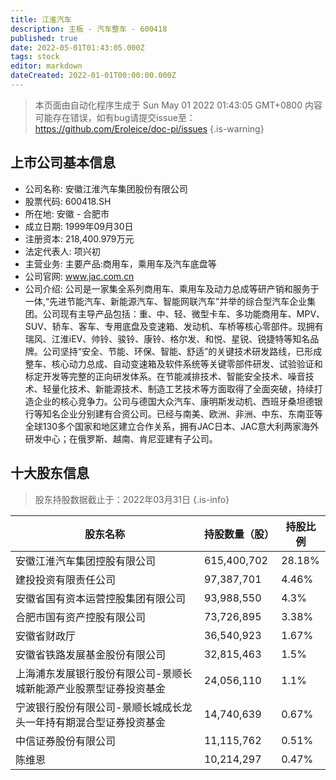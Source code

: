 ```yaml
---
title: 江淮汽车
description: 主板 - 汽车整车 - 600418
published: true
date: 2022-05-01T01:43:05.000Z
tags: stock
editor: markdown
dateCreated: 2022-01-01T00:00:00.000Z
---
```


> 本页面由自动化程序生成于 Sun May 01 2022 01:43:05 GMT+0800
> 内容可能存在错误，如有bug请提交issue至：https://github.com/Eroleice/doc-pi/issues
{.is-warning}

## 上市公司基本信息
- 公司名称: 安徽江淮汽车集团股份有限公司
- 股票代码: 600418.SH
- 所在地: 安徽 - 合肥市
- 成立日期: 1999年09月30日
- 注册资本: 218,400.979万元
- 法定代表人: 项兴初
- 主营业务: 主要产品:商用车，乘用车及汽车底盘等
- 公司官网: www.jac.com.cn
- 公司介绍: 公司是一家集全系列商用车、乘用车及动力总成等研产销和服务于一体,“先进节能汽车、新能源汽车、智能网联汽车”并举的综合型汽车企业集团。公司现有主导产品包括：重、中、轻、微型卡车、多功能商用车、MPV、SUV、轿车、客车、专用底盘及变速箱、发动机、车桥等核心零部件。现拥有瑞风、江淮iEV、帅铃、骏铃、康铃、格尔发、和悦、星锐、锐捷特等知名品牌。公司坚持“安全、节能、环保、智能、舒适”的关键技术研发路线，已形成整车、核心动力总成、自动变速箱及软件系统等关键零部件研发、试验验证和标定开发等完整的正向研发体系。在节能减排技术、智能安全技术、噪音技术、轻量化技术、新能源技术、制造工艺技术等方面取得了全面突破，持续打造企业的核心竞争力。公司与德国大众汽车、康明斯发动机、西班牙桑坦德银行等知名企业分别建有合资公司。已经与南美、欧洲、非洲、中东、东南亚等全球130多个国家和地区建立合作关系，拥有JAC日本、JAC意大利两家海外研发中心；在俄罗斯、越南、肯尼亚建有子公司。


## 十大股东信息
> 股东持股数据截止于：2022年03月31日
{.is-info}

| 股东名称 | 持股数量（股） | 持股比例 |
| --- | --- | --- |
| 安徽江淮汽车集团控股有限公司 | 615,400,702 | 28.18% |
| 建投投资有限责任公司 | 97,387,701 | 4.46% |
| 安徽省国有资本运营控股集团有限公司 | 93,988,550 | 4.3% |
| 合肥市国有资产控股有限公司 | 73,726,895 | 3.38% |
| 安徽省财政厅 | 36,540,923 | 1.67% |
| 安徽省铁路发展基金股份有限公司 | 32,815,463 | 1.5% |
| 上海浦东发展银行股份有限公司-景顺长城新能源产业股票型证券投资基金 | 24,056,110 | 1.1% |
| 宁波银行股份有限公司-景顺长城成长龙头一年持有期混合型证券投资基金 | 14,740,639 | 0.67% |
| 中信证券股份有限公司 | 11,115,762 | 0.51% |
| 陈维恩 | 10,214,297 | 0.47% |




